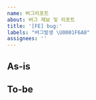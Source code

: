 ```yaml
---
name: 버그리포트
about: 버그 제보 및 리포트
title: '[FE] bug:'
labels: "버그발생 \U0001F6A8"
assignees: ''
---
```


## As-is

<!---
  현재 상황에 대해 자세하게 설명해주세요.
  - 어떤 페이지에서
  - 어떤 동작을 하였을 때
  - 어떤 액션이 일어나는 지
--->

## To-be

<!---
  원하는 결과에 대해 기술해주세요.
  - 어떠한 동작하기를 기대
  - 어떻게 동작해야 한다. 등등..
--->
